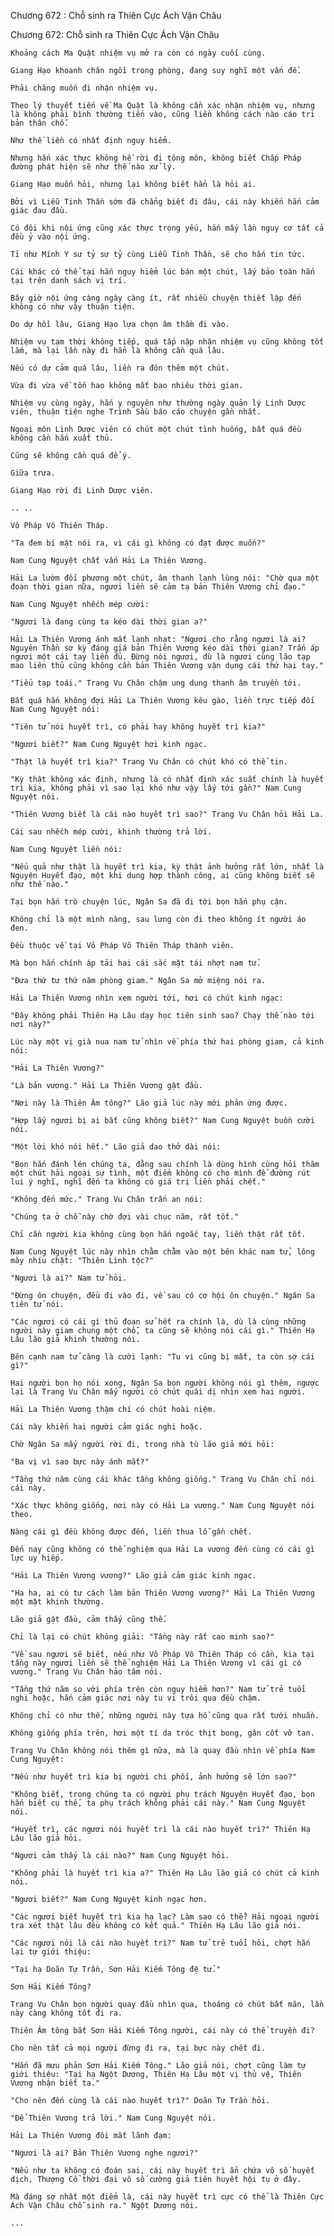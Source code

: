 




Chương 672 : Chỗ sinh ra Thiên Cực Ách Vận Châu


Chương 672: Chỗ sinh ra Thiên Cực Ách Vận Châu

	Khoảng cách Ma Quật nhiệm vụ mở ra còn có ngày cuối cùng.

	Giang Hạo khoanh chân ngồi trong phòng, đang suy nghĩ một vấn đề.

	Phải chăng muốn đi nhận nhiệm vụ.

	Theo lý thuyết tiến về Ma Quật là không cần xác nhận nhiệm vụ, nhưng là không phải bình thường tiến vào, cũng liền không cách nào cáo tri bản thân chỗ.

	Như thế liền có nhất định nguy hiểm.

	Nhưng hắn xác thực không hề rời đi tông môn, không biết Chấp Pháp đường phát hiện sẽ như thế nào xử lý.

	Giang Hạo muốn hỏi, nhưng lại không biết hẳn là hỏi ai.

	Bởi vì Liễu Tinh Thần sớm đã chẳng biết đi đâu, cái này khiến hắn cảm giác đau đầu.

	Có đôi khi nội ứng cũng xác thực trọng yếu, hắn mấy lần nguy cơ tất cả đều ỷ vào nội ứng.

	Tỉ như Mính Y sư tỷ sư tỷ cùng Liễu Tinh Thần, sẽ cho hắn tin tức.

	Cái khác có thể tại hắn nguy hiểm lúc bán một chút, lấy bảo toàn hắn tại trên danh sách vị trí.

	Bây giờ nội ứng càng ngày càng ít, rất nhiều chuyện thiết lập đến không có như vậy thuận tiện.

	Do dự hồi lâu, Giang Hạo lựa chọn âm thầm đi vào.

	Nhiệm vụ tạm thời không tiếp, quá tấp nập nhận nhiệm vụ cũng không tốt lắm, mà lại lần này đi hẳn là không cần quá lâu.

	Nếu có dự cảm quá lâu, liền ra đón thêm một chút.

	Vừa đi vừa về tốn hao không mất bao nhiêu thời gian.

	Nhiệm vụ cùng ngày, hắn y nguyên như thường ngày quản lý Linh Dược viên, thuận tiện nghe Trình Sầu báo cáo chuyện gần nhất.

	Ngoại môn Linh Dược viên có chút một chút tình huống, bất quá đều không cần hắn xuất thủ.

	Cũng sẽ không cần quá để ý.

	Giữa trưa.

	Giang Hạo rời đi Linh Dược viên.

	.. ..

	Vô Pháp Vô Thiên Tháp.

	"Ta đem bí mật nói ra, vì cái gì không có đạt được muốn?"

	Nam Cung Nguyệt chất vấn Hải La Thiên Vương.

	Hải La lườm đối phương một chút, âm thanh lạnh lùng nói: "Chờ qua một đoạn thời gian nữa, ngươi liền sẽ cảm tạ bản Thiên Vương chỉ đạo."

	Nam Cung Nguyệt nhếch mép cười:

	"Ngươi là đang cùng ta kéo dài thời gian a?"

	Hải La Thiên Vương ánh mắt lạnh nhạt: "Ngươi cho rằng ngươi là ai? Nguyên Thần sơ kỳ đáng giá bản Thiên Vương kéo dài thời gian? Trấn áp ngươi một cái tay liền đủ. Đừng nói ngươi, dù là ngươi cùng lão tạp mao liên thủ cũng không cần bản Thiên Vương vận dụng cái thứ hai tay."

	"Tiểu tạp toái." Trang Vu Chân chậm ung dung thanh âm truyền tới.

	Bất quá hắn không đợi Hải La Thiên Vương kêu gào, liền trực tiếp đối Nam Cung Nguyệt nói:

	"Tiên tử nói huyết trì, có phải hay không huyết trì kia?"

	"Ngươi biết?" Nam Cung Nguyệt hơi kinh ngạc.

	"Thật là huyết trì kia?" Trang Vu Chân có chút khó có thể tin.

	"Kỳ thật không xác định, nhưng là có nhất định xác suất chính là huyết trì kia, không phải vì sao lại khó như vậy lấy tới gần?" Nam Cung Nguyệt nói.

	"Thiên Vương biết là cái nào huyết trì sao?" Trang Vu Chân hỏi Hải La.

	Cái sau nhếch mép cười, khinh thường trả lời.

	Nam Cung Nguyệt liền nói:

	"Nếu quả như thật là huyết trì kia, kỳ thật ảnh hưởng rất lớn, nhất là Nguyện Huyết đạo, một khi dung hợp thành công, ai cũng không biết sẽ như thế nào."

	Tại bọn hắn trò chuyện lúc, Ngân Sa đã đi tới bọn hắn phụ cận.

	Không chỉ là một mình nàng, sau lưng còn đi theo không ít người áo đen.

	Đều thuộc về tại Vô Pháp Vô Thiên Tháp thành viên.

	Mà bọn hắn chính áp tải hai cái sắc mặt tái nhợt nam tử.

	"Đưa thứ tư thứ năm phòng giam." Ngân Sa mở miệng nói ra.

	Hải La Thiên Vương nhìn xem người tới, hơi có chút kinh ngạc:

	"Đây không phải Thiên Hạ Lâu dạy học tiên sinh sao? Chạy thế nào tới nơi này?"

	Lúc này một vị già nua nam tử nhìn về phía thứ hai phòng giam, cả kinh nói:

	"Hải La Thiên Vương?"

	"Là bản vương." Hải La Thiên Vương gật đầu.

	"Nơi này là Thiên Âm tông?" Lão giả lúc này mới phản ứng được.

	"Hợp lấy ngươi bị ai bắt cũng không biết?" Nam Cung Nguyệt buồn cười nói.

	"Một lời khó nói hết." Lão giả dao thở dài nói:

	"Bọn hắn đánh lén chúng ta, đằng sau chính là dùng hình cùng hỏi thăm một chút hải ngoại sự tình, một điểm không có cho mình để đường rút lui ý nghĩ, nghĩ đến ta không có giá trị liền phải chết."

	"Không đến mức." Trang Vu Chân trấn an nói:

	"Chúng ta ở chỗ này chờ đợi vài chục năm, rất tốt."

	Chỉ cần người kia không cùng bọn hắn ngoắc tay, liền thật rất tốt.

	Nam Cung Nguyệt lúc này nhìn chằm chằm vào một bên khác nam tử, lông mày nhíu chặt: "Thiên Linh tộc?"

	"Ngươi là ai?" Nam tử hỏi.

	"Đừng ôn chuyện, đều đi vào đi, về sau có cơ hội ôn chuyện." Ngân Sa tiên tử nói.

	"Các ngươi có cái gì thủ đoạn sử hết ra chính là, dù là cùng những người này giam chung một chỗ, ta cũng sẽ không nói cái gì." Thiên Hạ Lâu lão giả khinh thường nói.

	Bên cạnh nam tử càng là cười lạnh: "Tu vi cũng bị mất, ta còn sợ cái gì?"

	Hai người bọn họ nói xong, Ngân Sa bọn người không nói gì thêm, ngược lại là Trang Vu Chân mấy người có chút quái dị nhìn xem hai người.

	Hải La Thiên Vương thậm chí có chút hoài niệm.

	Cái này khiến hai người cảm giác nghi hoặc.

	Chờ Ngân Sa mấy người rời đi, trong nhà tù lão giả mới hỏi:

	"Ba vị vì sao bực này ánh mắt?"

	"Tầng thứ năm cùng cái khác tầng không giống." Trang Vu Chân chỉ nói cái này.

	"Xác thực không giống, nơi này có Hải La vương." Nam Cung Nguyệt nói theo.

	Nàng cái gì đều không được đến, liền thua lỗ gần chết.

	Đến nay cũng không có thể nghiệm qua Hải La vương đến cùng có cái gì lực uy hiếp.

	"Hải La Thiên Vương vương?" Lão giả cảm giác kinh ngạc.

	"Ha ha, ai có tư cách làm bản Thiên Vương vương?" Hải La Thiên Vương một mặt khinh thường.

	Lão giả gật đầu, cảm thấy cũng thế.

	Chỉ là lại có chút không giải: "Tầng này rất cao minh sao?"

	"Về sau ngươi sẽ biết, nếu như Vô Pháp Vô Thiên Tháp có cần, kia tại tầng này ngươi liền sẽ thể nghiệm Hải La Thiên Vương vì cái gì có vương." Trang Vu Chân hảo tâm nói.

	"Tầng thứ năm so với phía trên còn nguy hiểm hơn?" Nam tử trẻ tuổi nghi hoặc, hắn cảm giác nơi này tu vi trôi qua đều chậm.

	Không chỉ có như thế, những người này tựa hồ cũng qua rất tưới nhuần.

	Không giống phía trên, hơi một tí da tróc thịt bong, gân cốt vỡ tan.

	Trang Vu Chân không nói thêm gì nữa, mà là quay đầu nhìn về phía Nam Cung Nguyệt:

	"Nếu như huyết trì kia bị người chi phối, ảnh hưởng sẽ lớn sao?"

	"Không biết, trong chúng ta có người phụ trách Nguyện Huyết đạo, bọn hắn biết cụ thể, ta phụ trách không phải cái này." Nam Cung Nguyệt nói.

	"Huyết trì, các ngươi nói huyết trì là cái nào huyết trì?" Thiên Hạ Lâu lão giả hỏi.

	"Ngươi cảm thấy là cái nào?" Nam Cung Nguyệt hỏi.

	"Không phải là huyết trì kia a?" Thiên Hạ Lâu lão giả có chút cả kinh nói.

	"Ngươi biết?" Nam Cung Nguyệt kinh ngạc hơn.

	"Các ngươi biết huyết trì kia hạ lạc? Làm sao có thể? Hải ngoại người tra xét thật lâu đều không có kết quả." Thiên Hạ Lâu lão giả nói.

	"Các ngươi nói là cái nào huyết trì?" Nam tử trẻ tuổi hỏi, chợt hắn lại tự giới thiệu:

	"Tại hạ Doãn Tự Trần, Sơn Hải Kiếm Tông đệ tử."

	Sơn Hải Kiếm Tông?

	Trang Vu Chân bọn người quay đầu nhìn qua, thoáng có chút bất mãn, lần này càng không tốt đi ra.

	Thiên Âm tông bắt Sơn Hải Kiếm Tông người, cái này có thể truyền đi?

	Cho nên tất cả mọi người đừng đi ra, tại bực này chết đi.

	"Hắn đã mưu phản Sơn Hải Kiếm Tông." Lão giả nói, chợt cũng làm tự giới thiệu: "Tại hạ Ngột Dương, Thiên Hạ Lâu một vị thủ vệ, Thiên Vương nhận biết ta."

	"Cho nên đến cùng là cái nào huyết trì?" Doãn Tự Trần hỏi.

	"Để Thiên Vương trả lời." Nam Cung Nguyệt nói.

	Hải La Thiên Vương đôi mắt lãnh đạm:

	"Ngươi là ai? Bản Thiên Vương nghe ngươi?"

	"Nếu như ta không có đoán sai, cái này huyết trì ẩn chứa vô số huyết dịch, Thượng Cổ thời đại vô số cường giả tiên huyết hội tụ ở đây.

	Mà đáng sợ nhất một điểm là, cái này huyết trì cực có thể là Thiên Cực Ách Vận Châu chỗ sinh ra." Ngột Dương nói.

	...




